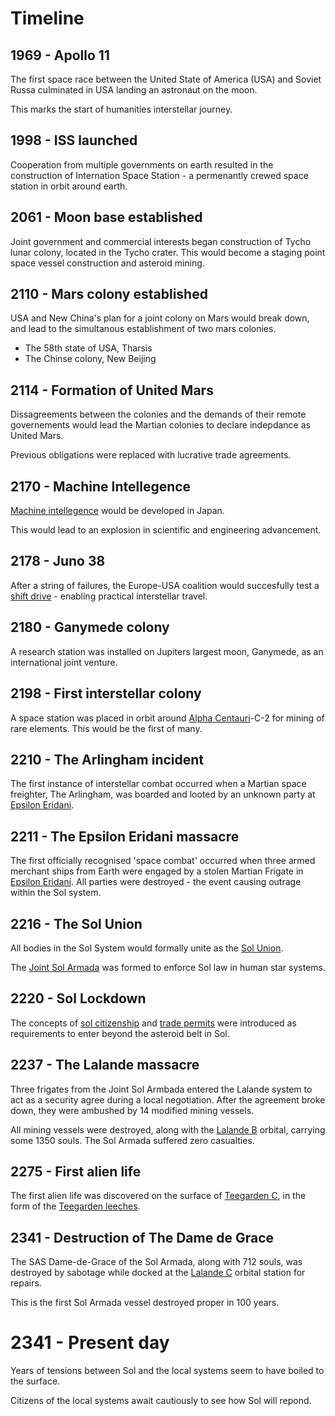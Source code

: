 # Timeline

## 1969 - Apollo 11

The first space race between the United State of America (USA) and Soviet Russa culminated in USA landing an astronaut on the moon.

This marks the start of humanities interstellar journey.

## 1998 - ISS launched

Cooperation from multiple governments on earth resulted in the construction of Internation Space Station - a permenantly crewed space station in orbit around earth.

## 2061 - Moon base established

Joint government and commercial interests began construction of Tycho lunar colony, located in the Tycho crater. This would become a staging point space vessel construction and asteroid mining.

## 2110 - Mars colony established

USA and New China's plan for a joint colony on Mars would break down, and lead to the simultanous establishment of two mars colonies.

 * The 58th state of USA, Tharsis
 * The Chinse colony, New Beijing

## 2114 - Formation of United Mars

Dissagreements between the colonies and the demands of their remote governements would lead the Martian colonies to declare indepdance as United Mars.

Previous obligations were replaced with lucrative trade agreements.

## 2170 - Machine Intellegence

[Machine intellegence](./glossary/machine-intellegence.md) would be developed in Japan.

This would lead to an explosion in scientific and engineering advancement.

## 2178 - Juno 38

After a string of failures, the Europe-USA coalition would succesfully test a [shift drive](./glossary/shift-drive.md) - enabling practical interstellar travel.

## 2180 - Ganymede colony

A research station was installed on Jupiters largest moon, Ganymede, as an international joint venture.

## 2198 - First interstellar colony

A space station was placed in orbit around [Alpha Centauri](./glossary/local-systems.md#alpha-centauri)-C-2 for mining of rare elements. This would be the first of many.

## 2210 - The Arlingham incident

The first instance of interstellar combat occurred when a Martian space freighter, The Arlingham, was boarded and looted by an unknown party at [Epsilon Eridani](./glossary/local-systems.md#epsilon-eridani).

## 2211 - The Epsilon Eridani massacre

The first officially recognised 'space combat' occurred when three armed merchant ships from Earth were engaged by a stolen Martian Frigate in [Epsilon Eridani](./glossary/local-systems.md#epsilon-eridani). All parties were destroyed - the event causing outrage within the Sol system.

## 2216 - The Sol Union

All bodies in the Sol System would formally unite as the [Sol Union](./glossary/sol.md#sol-union).

The [Joint Sol Armada](./glossary/sol.md#sol-armada) was formed to enforce Sol law in human star systems.

## 2220 - Sol Lockdown

The concepts of [sol citizenship](./glossary/sol.md#trade-permits) and [trade permits](./glossary/sol.md#trade-permits) were introduced as requirements to enter beyond the asteroid belt in Sol.

## 2237 - The Lalande massacre

Three frigates from the Joint Sol Armbada entered the Lalande system to act as a security agree during a local negotiation. After the agreement broke down, they were ambushed by 14 modified mining vessels.

All mining vessels were destroyed, along with the [Lalande B](./Glossary/local-systems.md#lalande-b) orbital, carrying some 1350 souls. The Sol Armada suffered zero casualties.

## 2275 - First alien life

The first alien life was discovered on the surface of [Teegarden C](./Glossary/local-systems.md#teegarden-c), in the form of the [Teegarden leeches](./Glossary/alien-life.md#teegarden-leeches).

## 2341 - Destruction of The Dame de Grace

The SAS Dame-de-Grace of the Sol Armada, along with 712 souls, was destroyed by sabotage while docked at the [Lalande C](./glossary/local-systems.md#lalande-c) orbital station for repairs.

This is the first Sol Armada vessel destroyed proper in 100 years.

# 2341 - Present day

Years of tensions between Sol and the local systems seem to have boiled to the surface.

Citizens of the local systems await cautiously to see how Sol will repond.
